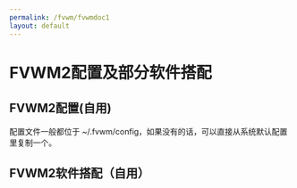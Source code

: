 ```yaml
---
permalink: /fvwm/fvwmdoc1
layout: default
---
```

# FVWM2配置及部分软件搭配

## FVWM2配置(自用)

配置文件一般都位于 ~/.fvwm/config，如果没有的话，可以直接从系统默认配置里复制一个。

## FVWM2软件搭配（自用）

